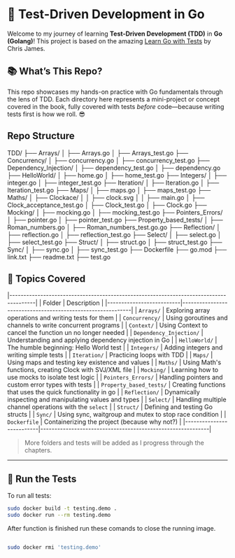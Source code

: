 # 🧪 Test-Driven Development in Go

Welcome to my journey of learning **Test-Driven Development (TDD)** in **Go (Golang)**! This project is based on the amazing [Learn Go with Tests](https://quii.gitbook.io/learn-go-with-tests/) by Chris James.

## 📚 What’s This Repo?

This repo showcases my hands-on practice with Go fundamentals through the lens of TDD. Each directory here represents a mini-project or concept covered in the book, fully covered with tests *before* code—because writing tests first is how we roll. 😎

## Repo Structure 

TDD/
├── Arrays/
│   ├── Arrays.go
│   ├── Arrays_test.go
├── Concurrency/
│   ├── concurrency.go
│   ├── concurrency_test.go
├── Dependency_Injection/
│   ├── dependency_test.go
│   ├── dependency.go
├── HelloWorld/
│   ├── home.go
│   ├── home_test.go
├── Integers/
│   ├── integer.go
│   ├── integer_test.go
├── Iteration/
│   ├── Iteration.go
│   ├── Iteration_test.go
├── Maps/
│   ├── maps.go
│   ├── maps_test.go
├── Maths/
│   ├── Clockace/
│   │    ├── clock.svg
│   │    ├── main.go
│   ├── Clock_acceptance_test.go
│   ├── Clock_test.go
│   ├── Clock.go
├── Mocking/
│   ├── mocking.go
│   ├── mocking_test.go
├── Pointers_Errors/
│   ├── pointer.go
│   ├── pointer_test.go
├── Property_based_tests/
│   ├── Roman_numbers.go
│   ├── Roman_numbers_test.go.go
├── Reflection/
│   ├── reflection.go
│   ├── reflection_test.go
├── Select/
│   ├── select.go
│   ├── select_test.go
├── Struct/
│   ├── struct.go
│   ├── struct_test.go
├── Sync/
│   ├── sync.go
│   ├── sync_test.go
├── Dockerfile
├── go.mod
├── link.txt
├── readme.txt
├── test.go


## 🚀 Topics Covered
|---------------------------------------------------------------------------------------|
| Folder                   | Description                                                |
|--------------------------|------------------------------------------------------------|
| `Arrays/`                | Exploring array operations and writing tests for them      |
| `Concurrency/`           | Using goroutines and channels to write concurrent programs |
| `Context/`               | Using Context to cancel the function un no longer needed   |
| `Dependency_Injection/`  | Understanding and applying dependency injection in Go      |
| `HelloWorld/`            | The humble beginning: Hello World test                     |
| `Integers/`              | Adding integers and writing simple tests                   |
| `Iteration/`             | Practicing loops with TDD                                  |
| `Maps/`                  | Using maps and testing key existence and values            |
| `Maths/`                 | Using Math's functions, creating Clock with SVJ/XML file   |
| `Mocking/`               | Learning how to use mocks to isolate test logic            |
| `Pointers_Errors/`       | Handling pointers and custom error types with tests        |
| `Property_based_tests/`  | Creating functions that uses the quick functionality in go |
| `Reflection/`            | Dynamically inspecting and manipulating values and types   |
| `Select/`                | Handling multiple channel operations with the `select`     |
| `Struct/`                | Defining and testing Go structs                            |
| `Sync/`                  | Using sync, waitgroup and mutex to stop race condition     |
| `Dockerfile`             | Containerizing the project (because why not?)              |
|--------------------------|------------------------------------------------------------|

> More folders and tests will be added as I progress through the chapters.

---

## 🧪 Run the Tests

To run all tests:

```bash
sudo docker build -t testing.demo .
sudo docker run --rm testing.demo
```
After function is finished run these comands to close the running image.

```bash

sudo docker rmi 'testing.demo'
